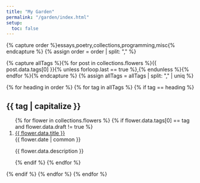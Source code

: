 ```yaml
---
title: "My Garden"
permalink: "/garden/index.html"
setup:
  toc: false
---
```


{% capture order %}essays,poetry,collections,programming,misc{% endcapture %}
{% assign order = order | split: "," %}

{% capture allTags %}{% for post in collections.flowers %}{{ post.data.tags[0] }}{% unless forloop.last == true %},{% endunless %}{% endfor %}{% endcapture %}
{% assign allTags = allTags | split: "," | uniq %}

<nav class="garden">
{% for heading in order %}
{% for tag in allTags %}
{% if tag == heading %}
<h2>{{ tag | capitalize }}</h2>
<ol>
  {% for flower in collections.flowers %}
  {% if flower.data.tags[0] == tag and flower.data.draft != true %}
  <li>
    <div><a href="{{ flower.url }}" {% unless flower.data.stylesheet != "main" %}class="internal"{% endunless %}>{{ flower.data.title }}</a></div>
    <time>{{ flower.date | common }}</time>
    <p>{{ flower.data.description }}</p>

  </li>
  {% endif %}
  {% endfor %}
</ol>
{% endif %}
{% endfor %}
{% endfor %}
</nav>
